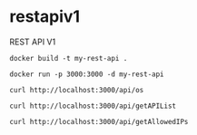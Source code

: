 # restapiv1
REST API V1

```
docker build -t my-rest-api .
```

```
docker run -p 3000:3000 -d my-rest-api
```

```
curl http://localhost:3000/api/os
```

```
curl http://localhost:3000/api/getAPIList
```

```
curl http://localhost:3000/api/getAllowedIPs
```
